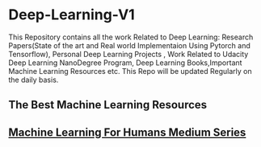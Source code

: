 # Deep-Learning-V1

This Repository contains all the work Related to Deep Learning: Research Papers(State of the art and Real world Implementaion Using Pytorch and Tensorflow), Personal Deep Learning Projects , Work Related to Udacity Deep Learning NanoDegree Program, Deep Learning Books,Important Machine Learning Resources etc. This Repo will be updated Regularly on the daily basis.

<h2> The Best Machine Learning Resources</h2>

[<h2>Machine Learning For Humans Medium Series</h2>](https://medium.com/machine-learning-for-humans/how-to-learn-machine-learning-24d53bb64aa1)

